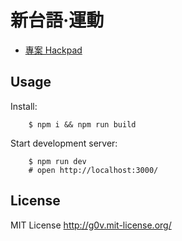 
新台語·運動
===========


* [專案 Hackpad](https://g0v.hackpad.com/moed7ct-taigi-neologism)


Usage
-----

Install:

        $ npm i && npm run build

Start development server:

        $ npm run dev
        # open http://localhost:3000/

License
-------

MIT License <http://g0v.mit-license.org/>


